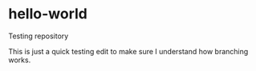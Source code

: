 # hello-world
Testing repository

This is just a quick testing edit to make sure I understand how branching works.
